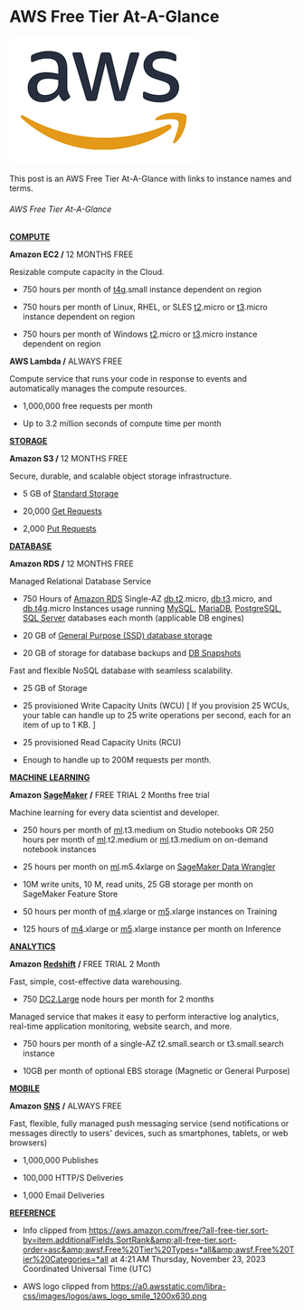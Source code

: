 # AWS Free Tier At-A-Glance

![aws_logo](aws_logo.png)

This post is an AWS Free Tier At-A-Glance with links to instance names and terms.

###### AWS Free Tier At-A-Glance

**<u><span>COMPUTE</span></u>**

**Amazon EC2 /** 12 MONTHS FREE

Resizable compute capacity in the Cloud.

-   750 hours per month of [<u><span>t4g</span></u>](https://aws.amazon.com/ec2/instance-types/t4/).small instance dependent on region
    
-   750 hours per month of Linux, RHEL, or SLES [<u><span>t2</span></u>](https://aws.amazon.com/ec2/instance-types/t2/).micro or [<u><span>t3</span></u>](https://aws.amazon.com/ec2/instance-types/t3/).micro instance dependent on region
    
-   750 hours per month of Windows [<u><span>t2</span></u>](https://aws.amazon.com/ec2/instance-types/t2/).micro or [<u><span>t3</span></u>](https://aws.amazon.com/ec2/instance-types/t3/).micro instance dependent on region
    

**AWS Lambda /** ALWAYS FREE

Compute service that runs your code in response to events and automatically manages the compute resources.

-   1,000,000 free requests per month
    
-   Up to 3.2 million seconds of compute time per month
    

**<u><span>STORAGE</span></u>**

**Amazon S3 /** 12 MONTHS FREE

Secure, durable, and scalable object storage infrastructure.

-   5 GB of [<u><span>Standard Storage</span></u>](https://aws.amazon.com/s3/pricing/)
    
-   20,000 [<u><span>Get Requests</span></u>](https://docs.aws.amazon.com/AmazonS3/latest/API/API_GetObject.html)
    
-   2,000 [<u><span>Put Requests</span></u>](https://docs.aws.amazon.com/AmazonS3/latest/API/API_PutObject.html)
    

**<u><span>DATABASE</span></u>**

**Amazon RDS /** 12 MONTHS FREE

Managed Relational Database Service

-   750 Hours of [<u><span>Amazon RDS</span></u>](https://aws.amazon.com/rds/instance-types/) Single-AZ [<u><span>db.t2</span></u>](https://aws.amazon.com/rds/instance-types/).micro, [<u><span>db.t3</span></u>](https://aws.amazon.com/rds/instance-types/).micro, and [<u><span>db.t4g</span></u>](https://aws.amazon.com/rds/instance-types/).micro Instances usage running [<u><span>MySQL</span></u>](https://www.mysql.com/), [<u><span>MariaDB</span></u>](https://mariadb.org/), [<u><span>PostgreSQL</span></u>](https://www.postgresql.org/), [<u><span>SQL Server</span></u>](https://www.microsoft.com/en-us/sql-server/sql-server-downloads) databases each month (applicable DB engines)
    
-   20 GB of [<u><span>General Purpose (SSD) database storage</span></u>](https://docs.aws.amazon.com/AmazonRDS/latest/UserGuide/CHAP_Storage.html#Concepts.Storage.GeneralSSD)
    
-   20 GB of storage for database backups and [<u><span>DB Snapshots</span></u>](https://docs.aws.amazon.com/AmazonRDS/latest/UserGuide/USER_CreateSnapshot.html)
    

Fast and flexible NoSQL database with seamless scalability.

-   25 GB of Storage
    
-   25 provisioned Write Capacity Units (WCU) \[ If you provision 25 WCUs, your table can handle up to 25 write operations per second, each for an item of up to 1 KB. \]
    
-   25 provisioned Read Capacity Units (RCU)
    
-   Enough to handle up to 200M requests per month.
    

**<u><span>MACHINE LEARNING</span></u>**

**Amazon** [**<u><span>SageMaker</span></u>**](https://aws.amazon.com/sagemaker/) **/** FREE TRIAL 2 Months free trial

Machine learning for every data scientist and developer.

-   250 hours per month of [<u><span>ml</span></u>](https://aws.amazon.com/sagemaker/pricing/).t3.medium on Studio notebooks OR 250 hours per month of [<u><span>ml</span></u>](https://aws.amazon.com/sagemaker/pricing/).t2.medium or [<u><span>ml</span></u>](https://aws.amazon.com/sagemaker/pricing/).t3.medium on on-demand notebook instances
    
-   25 hours per month on [<u><span>ml</span></u>](https://aws.amazon.com/sagemaker/pricing/).m5.4xlarge on [<u><span>SageMaker Data Wrangler</span></u>](https://aws.amazon.com/sagemaker/data-wrangler/)
    
-   10M write units, 10 M, read units, 25 GB storage per month on SageMaker Feature Store
    
-   50 hours per month of [<u><span>m4</span></u>](https://aws.amazon.com/ec2/instance-types/).xlarge or [<u><span>m5</span></u>](https://aws.amazon.com/ec2/instance-types/).xlarge instances on Training
    
-   125 hours of [<u><span>m4</span></u>](https://aws.amazon.com/ec2/instance-types/).xlarge or [<u><span>m5</span></u>](https://aws.amazon.com/ec2/instance-types/).xlarge instance per month on Inference
    

**<u><span>ANALYTICS</span></u>**

**Amazon** [**<u><span>Redshift</span></u>**](https://aws.amazon.com/redshift/) **/** FREE TRIAL 2 Month

Fast, simple, cost-effective data warehousing.

-   750 [<u><span>DC2.Large</span></u>](https://aws.amazon.com/redshift/pricing/) node hours per month for 2 months
    

Managed service that makes it easy to perform interactive log analytics, real-time application monitoring, website search, and more.

-   750 hours per month of a single-AZ t2.small.search or t3.small.search instance
    
-   10GB per month of optional EBS storage (Magnetic or General Purpose)
    

**<u><span>MOBILE</span></u>**

**Amazon** [**<u><span>SNS</span></u>**](https://aws.amazon.com/sns/) **/** ALWAYS FREE

Fast, flexible, fully managed push messaging service (send notifications or messages directly to users' devices, such as smartphones, tablets, or web browsers)

-   1,000,000 Publishes
    
-   100,000 HTTP/S Deliveries
    
-   1,000 Email Deliveries
    

**<u><span>REFERENCE</span></u>**

-   Info clipped from [<u><span>https://aws.amazon.com/free/?all-free-tier.sort-by=item.additionalFields.SortRank&amp;all-free-tier.sort-order=asc&amp;awsf.Free%20Tier%20Types=*all&amp;awsf.Free%20Tier%20Categories=*all</span></u>](https://aws.amazon.com/free/?all-free-tier.sort-by=item.additionalFields.SortRank&all-free-tier.sort-order=asc&awsf.Free%20Tier%20Types=*all&awsf.Free%20Tier%20Categories=*all) at 4:21 AM Thursday, November 23, 2023 Coordinated Universal Time (UTC)
    
-   AWS logo clipped from [<u><span>https://a0.awsstatic.com/libra-css/images/logos/aws_logo_smile_1200x630.png</span></u>](https://a0.awsstatic.com/libra-css/images/logos/aws_logo_smile_1200x630.png)